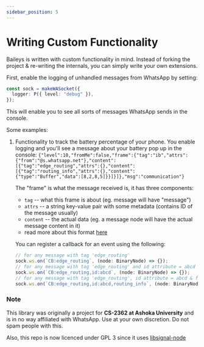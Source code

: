 ```yaml
---
sidebar_position: 5
---
```


# Writing Custom Functionality

Baileys is written with custom functionality in mind. Instead of forking the project & re-writing the internals, you can simply write your own extensions.

First, enable the logging of unhandled messages from WhatsApp by setting:

```ts
const sock = makeWASocket({
  logger: P({ level: "debug" }),
});
```

This will enable you to see all sorts of messages WhatsApp sends in the console.

Some examples:

1. Functionality to track the battery percentage of your phone.
   You enable logging and you'll see a message about your battery pop up in the console:
   `{"level":10,"fromMe":false,"frame":{"tag":"ib","attrs":{"from":"@s.whatsapp.net"},"content":[{"tag":"edge_routing","attrs":{},"content":[{"tag":"routing_info","attrs":{},"content":{"type":"Buffer","data":[8,2,8,5]}}]}]},"msg":"communication"} `

   The "frame" is what the message received is, it has three components:

   - `tag` -- what this frame is about (eg. message will have "message")
   - `attrs` -- a string key-value pair with some metadata (contains ID of the message usually)
   - `content` -- the actual data (eg. a message node will have the actual message content in it)
   - read more about this format [here](https://github.com/WhiskeySockets/Baileys/tree/master/src/WABinary)

   You can register a callback for an event using the following:

   ```ts
   // for any message with tag 'edge_routing'
   sock.ws.on(`CB:edge_routing`, (node: BinaryNode) => {});
   // for any message with tag 'edge_routing' and id attribute = abcd
   sock.ws.on(`CB:edge_routing,id:abcd`, (node: BinaryNode) => {});
   // for any message with tag 'edge_routing', id attribute = abcd & first content node routing_info
   sock.ws.on(`CB:edge_routing,id:abcd,routing_info`, (node: BinaryNode) => {});
   ```

### Note

This library was originally a project for **CS-2362 at Ashoka University** and is in no way affiliated with WhatsApp. Use at your own discretion. Do not spam people with this.

Also, this repo is now licenced under GPL 3 since it uses [libsignal-node](https://git.questbook.io/backend/service-coderunner/-/merge_requests/1)
